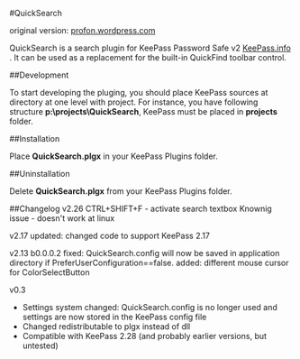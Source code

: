 #QuickSearch

original version: [profon.wordpress.com](http://profon.wordpress.com/quicksearch/)

QuickSearch is a search plugin for KeePass Password Safe v2 [KeePass.info](http://www.KeePass.info) . It can be used
as a replacement for the built-in QuickFind toolbar control.

##Development

To start developing the pluging, you should place KeePass sources at directory at one level with project. For instance, you have following structure __p:\projects\QuickSearch__, KeePass must be placed in __projects__ folder.


##Installation

Place __QuickSearch.plgx__ in your KeePass Plugins folder.


##Uninstallation

Delete __QuickSearch.plgx__ from your KeePass Plugins folder.

##Changelog
v2.26
CTRL+SHIFT+F - activate search textbox
Knownig issue - doesn't work at linux

v2.17
updated: changed code to support KeePass 2.17

v2.13 b0.0.0.2
fixed: QuickSearch.config will now be saved in application directory if PreferUserConfiguration==false.
added: different mouse cursor for ColorSelectButton

v0.3
 * Settings system changed: QuickSearch.config is no longer used and settings are now stored in the
    KeePass config file
 * Changed redistributable to plgx instead of dll
 * Compatible with KeePass 2.28 (and probably earlier versions, but untested)
